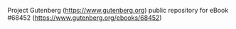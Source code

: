 Project Gutenberg (https://www.gutenberg.org) public repository for
eBook #68452 (https://www.gutenberg.org/ebooks/68452)
